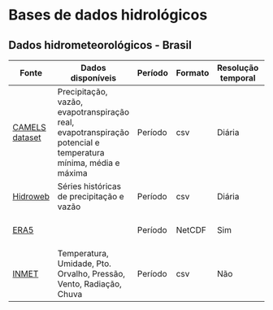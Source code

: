 # Bases de dados hidrológicos
## Dados hidrometeorológicos - Brasil

| Fonte| Dados disponíveis | Período | Formato | Resolução temporal | Recursos adicionais |
|---|---|---|---|---|---|
| [CAMELS dataset](https://zenodo.org/record/3964745#.X0kNr8hKg2w) | Precipitação, vazão, evapotranspiração real, evapotranspiração potencial e temperatura mínima, média e máxima | Período | csv | Diária | |
| [Hidroweb](http://www.snirh.gov.br/hidroweb/) | Séries históricas de precipitação e vazão | Período | csv | Diária | |
| [ERA5](https://www.ecmwf.int/en/forecasts/datasets/reanalysis-datasets/era5) | | Período | NetCDF | Sim | (Aula sobre o ERA5 - Pedro Alencar)[https://youtu.be/BpvdYHBfqR4] |
| [INMET](https://portal.inmet.gov.br/dadoshistoricos) | Temperatura, Umidade, Pto. Orvalho, Pressão, Vento, Radiação, Chuva | Período | csv | Não | |
